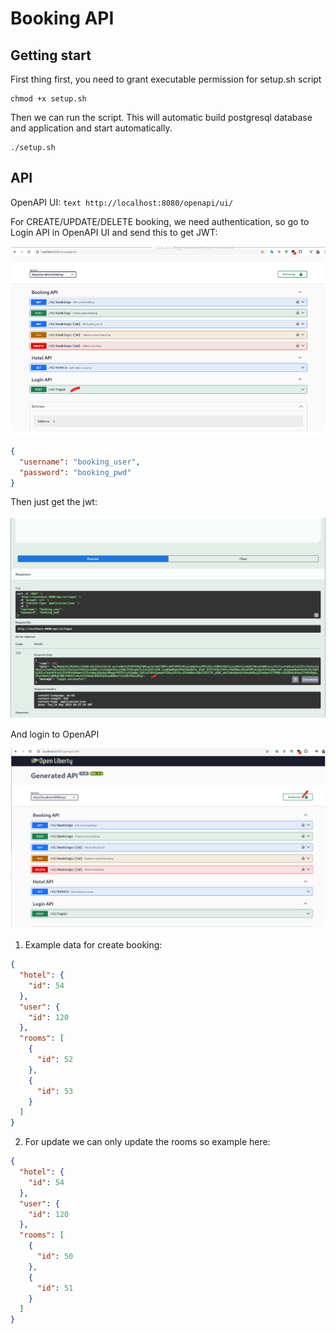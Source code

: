 # Booking API

## Getting start

First thing first, you need to grant executable permission for setup.sh script

```shell
chmod +x setup.sh
```

Then we can run the script. This will automatic build postgresql database and application and start automatically.
```shell
./setup.sh
```

## API

OpenAPI UI: ```text http://localhost:8080/openapi/ui/```

For CREATE/UPDATE/DELETE booking, we need authentication, so go to Login API in OpenAPI UI and send this to get JWT:

![Alt text](/images/login.png "a title")
```json
{
  "username": "booking_user",
  "password": "booking_pwd"
}
```

Then just get the jwt:

![Alt text](/images/jwt.png "a title")

And login to OpenAPI

![Alt text](/images/login_to_openapi.png "a title")

1. Example data for create booking: 

```json
{
  "hotel": {
    "id": 54
  },
  "user": {
    "id": 120
  },
  "rooms": [
    {
      "id": 52
    },
    {
      "id": 53
    }
  ]
}
```

2. For update we can only update the rooms so example here:

```json
{
  "hotel": {
    "id": 54
  },
  "user": {
    "id": 120
  },
  "rooms": [
    {
      "id": 50
    },
    {
      "id": 51
    }
  ]
}
```